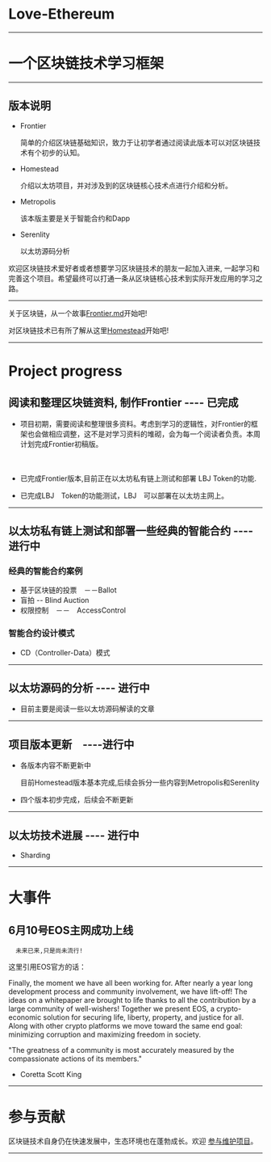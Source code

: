 # Love-Ethereum

----------------------------------------------------------------------------------------

# 一个区块链技术学习框架


------------------------------------------------------------------------------------------

## 版本说明

* Frontier

  简单的介绍区块链基础知识，致力于让初学者通过阅读此版本可以对区块链技术有个初步的认知。
  
* Homestead

  介绍以太坊项目，并对涉及到的区块链核心技术点进行介绍和分析。

* Metropolis

  该本版主要是关于智能合约和Dapp
  
* Serenlity
  
  以太坊源码分析



欢迎区块链技术爱好者或者想要学习区块链技术的朋友一起加入进来, 一起学习和完善这个项目。希望最终可以打通一条从区块链核心技术到实际开发应用的学习之路。


------------------------------------------------------------------------------------------


关于区块链，从一个故事[Frontier.md](https://github.com/xianfeng92/Love-Ethereum/blob/master/version/Frontier.md)开始吧!

对区块链技术已有所了解从这里[Homestead](https://github.com/xianfeng92/Love-Ethereum/blob/master/version/Homestead.md)开始吧!


-------------------------------------------------------------------------------------------


# Project progress

## 阅读和整理区块链资料, 制作Frontier ---- 已完成

* 项目初期，需要阅读和整理很多资料。考虑到学习的逻辑性，对Frontier的框架也会做相应调整，这不是对学习资料的堆砌，会为每一个阅读者负责。本周计划完成Frontier初稿版。
  
　　
* 已完成Frontier版本,目前正在以太坊私有链上测试和部署 LBJ Token的功能.


* 已完成LBJ　Token的功能测试，LBJ　可以部署在以太坊主网上。

----------------------------------------------------------------------------------------------------------------------------

## 以太坊私有链上测试和部署一些经典的智能合约 ----进行中

### 经典的智能合约案例

* 基于区块链的投票　－－Ballot
* 盲拍 -- Blind Auction
* 权限控制　－－　AccessControl

### 智能合约设计模式

* CD（Controller-Data）模式

----------------------------------------------------------------------------------------------------------------------------

## 以太坊源码的分析 ---- 进行中

* 目前主要是阅读一些以太坊源码解读的文章


----------------------------------------------------------------------------------------------------------------------------


## 项目版本更新　----进行中

* 各版本内容不断更新中

  目前Homestead版本基本完成,后续会拆分一些内容到Metropolis和Serenlity

* 四个版本初步完成，后续会不断更新

----------------------------------------------------------------------------------------------------------------------------

## 以太坊技术进展 ---- 进行中

* Sharding


-------------------------------------------------------------------------------------------


# 大事件

## 6月10号EOS主网成功上线
      
      未来已来,只是尚未流行!

这里引用EOS官方的话：

Finally, the moment we have all been working for. After nearly a year long development process and community involvement, we have lift-off! The ideas on a whitepaper are brought to life thanks to all the contribution by a large community of well-wishers!
Together we present EOS, a crypto-economic solution for securing life, liberty, property, and justice for all. Along with other crypto platforms we move toward the same end goal: minimizing corruption and maximizing freedom in society.

"The greatness of a community is most accurately measured by the compassionate actions of its members." 

- Coretta Scott King

--------------------------------------------------------------------------------------------


# 参与贡献

区块链技术自身仍在快速发展中，生态环境也在蓬勃成长。欢迎 [参与维护项目](https://github.com/xianfeng92/Love-Ethereum/blob/master/contribute.md)。


---------------------------------------------------------------------------------------------
















